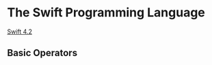 # The Swift Programming Language

[Swift 4.2](https://docs.swift.org/swift-book)

## Basic Operators
